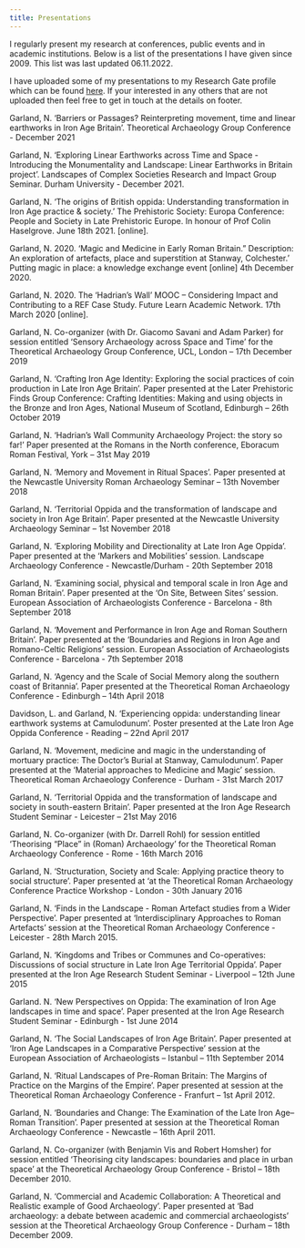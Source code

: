 ```yaml
---
title: Presentations
---
```


I regularly present my research at conferences, public events and in academic institutions. Below is a list of the presentations I have given since 2009. This list was last updated 06.11.2022.

I have uploaded some of my presentations to my Research Gate profile which can be found [here](https://www.researchgate.net/profile/Nicky-Garland). If your interested in any others that are not uploaded then feel free to get in touch at the details on footer.

Garland, N. ‘Barriers or Passages? Reinterpreting movement, time and linear earthworks in Iron Age Britain’. Theoretical Archaeology Group Conference - December 2021

Garland, N. ‘Exploring Linear Earthworks across Time and Space - Introducing the Monumentality and Landscape: Linear Earthworks in Britain project’. Landscapes of Complex Societies Research and Impact Group Seminar. Durham University - December 2021.

Garland, N. ‘The origins of British oppida: Understanding transformation in Iron Age practice & society.’ The Prehistoric Society: Europa Conference: People and Society in Late Prehistoric Europe. In honour of Prof Colin Haselgrove. June 18th 2021. [online].

Garland, N. 2020. ‘Magic and Medicine in Early Roman Britain.” Description: An exploration of artefacts, place and superstition at Stanway, Colchester.’ Putting magic in place: a knowledge exchange event [online] 4th December 2020. 

Garland, N. 2020. The ‘Hadrian’s Wall’ MOOC – Considering Impact and Contributing to a REF Case Study. Future Learn Academic Network. 17th March 2020 [online].

Garland, N. Co-organizer (with Dr. Giacomo Savani and Adam Parker) for session entitled ‘Sensory Archaeology across Space and Time’ for the Theoretical Archaeology Group Conference, UCL, London – 17th December 2019

Garland, N. ‘Crafting Iron Age Identity: Exploring the social practices of coin production in Late Iron Age Britain’. Paper presented at the Later Prehistoric Finds Group Conference: Crafting Identities: Making and using objects in the Bronze and Iron Ages, National Museum of Scotland, Edinburgh – 26th October 2019

Garland, N. ‘Hadrian’s Wall Community Archaeology Project: the story so far!’ Paper presented at the Romans in the North conference, Eboracum Roman Festival, York – 31st May 2019

Garland, N. ‘Memory and Movement in Ritual Spaces’. Paper presented at the Newcastle University Roman Archaeology Seminar – 13th November 2018

Garland, N. ‘Territorial Oppida and the transformation of landscape and society in Iron Age Britain’. Paper presented at the Newcastle University Archaeology Seminar – 1st November 2018

Garland, N. ‘Exploring Mobility and Directionality at Late Iron Age Oppida’. Paper presented at the ‘Markers and Mobilities’ session. Landscape Archaeology Conference - Newcastle/Durham - 20th September 2018

Garland, N. ‘Examining social, physical and temporal scale in Iron Age and Roman Britain’. Paper presented at the ‘On Site, Between Sites’ session. European Association of Archaeologists Conference - Barcelona - 8th September 2018

Garland, N. ‘Movement and Performance in Iron Age and Roman Southern Britain’. Paper presented at the ‘Boundaries and Regions in Iron Age and Romano-Celtic Religions’ session. European Association of Archaeologists Conference - Barcelona - 7th September 2018

Garland, N. ‘Agency and the Scale of Social Memory along the southern coast of Britannia’. Paper presented at the Theoretical Roman Archaeology Conference - Edinburgh – 14th April 2018

Davidson, L. and Garland, N. ‘Experiencing oppida: understanding linear earthwork systems at Camulodunum’. Poster presented at the Late Iron Age Oppida Conference - Reading – 22nd April 2017

Garland, N. ‘Movement, medicine and magic in the understanding of mortuary practice: The Doctor’s Burial at Stanway, Camulodunum’. Paper presented at the ‘Material approaches to Medicine and Magic’ session. Theoretical Roman Archaeology Conference - Durham - 31st March 2017

Garland, N. ‘Territorial Oppida and the transformation of landscape and society in south-eastern Britain’. Paper presented at the Iron Age Research Student Seminar - Leicester – 21st May 2016

Garland, N. Co-organizer (with Dr. Darrell Rohl) for session entitled ‘Theorising “Place” in (Roman) Archaeology’ for the Theoretical Roman Archaeology Conference - Rome - 16th March 2016

Garland, N. ‘Structuration, Society and Scale: Applying practice theory to social structure’. Paper presented at ‘at the Theoretical Roman Archaeology Conference Practice Workshop - London - 30th January 2016

Garland, N. ‘Finds in the Landscape - Roman Artefact studies from a Wider Perspective’. Paper presented at ‘Interdisciplinary Approaches to Roman Artefacts’ session at the Theoretical Roman Archaeology Conference - Leicester - 28th March 2015.

Garland, N. ‘Kingdoms and Tribes or Communes and Co-operatives: Discussions of social structure in Late Iron Age Territorial Oppida’. Paper presented at the Iron Age Research Student Seminar - Liverpool – 12th June 2015

Garland. N. ‘New Perspectives on Oppida: The examination of Iron Age landscapes in time and space’. Paper presented at the Iron Age Research Student Seminar - Edinburgh - 1st June 2014

Garland, N. ‘The Social Landscapes of Iron Age Britain’. Paper presented at ‘Iron Age Landscapes in a Comparative Perspective’ session at the European Association of Archaeologists – Istanbul – 11th September 2014

Garland, N. ‘Ritual Landscapes of Pre-Roman Britain: The Margins of Practice on the Margins of the Empire’. Paper presented at session at the Theoretical Roman Archaeology Conference - Franfurt – 1st April 2012. 

Garland, N. ‘Boundaries and Change: The Examination of the Late Iron Age–Roman Transition’. Paper presented at session at the Theoretical Roman Archaeology Conference - Newcastle – 16th April 2011. 

Garland, N. Co-organizer (with Benjamin Vis and Robert Homsher) for session entitled ‘Theorising city landscapes: boundaries and place in urban space’ at the Theoretical Archaeology Group Conference - Bristol – 18th December 2010.

Garland, N. ‘Commercial and Academic Collaboration: A Theoretical and Realistic example of Good Archaeology’. Paper presented at ‘Bad archaeology: a debate between academic and commercial archaeologists’ session at the Theoretical Archaeology Group Conference - Durham – 18th December 2009.